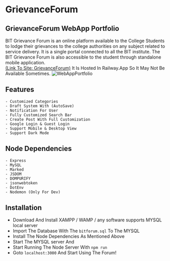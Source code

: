 # GrievanceForum

## GrievanceForum WebApp Portfolio

BIT Grievance Forum is an online platform available to the College Students to lodge their grievances to the college authorities on any subject related to service delivery. It is a single portal connected to all the BIT institute. The BIT Grievance Forum is also accessible to the student through standalone mobile application.
<br> 
[(Link To Site: GrievanceForum)](https://grievanceforum.up.railway.app/) It Is Hosted In Railway.App So It May Not Be Available Sometimes.
![WebAppPortfolio](https://github.com/ManojTGN/GrievanceForum/blob/main/public/images/AppPortfolio.jpg?raw=true)

## Features
    - Customized Categories
    - Draft System With (AutoSave)
    - Notification For User
    - Fully Customized Search Bar
    - Create Post With Full Customization
    - Google Login & Guest Login
    - Support Mobile & Desktop View
    - Support Dark Mode

## Node Dependencies
	- Express
    - MySQL
    - Marked
    - JSDOM
    - DOMPURIFY
    - jsonwebtoken
    - DotEnv
    - Nodemon (Only For Dev)

## Installation
- Download And Install XAMPP / WAMP / any software supports MYSQL local server
- Import The Database With The `bitforum.sql` To The MYSQL
- Install The Node Dependencies As Mentioned Above
- Start The MYSQL server And 
- Start Running The Node Server With `npm run`
- Goto `localhost:3000` And Start Using The Forum!
